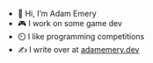 - 👋 Hi, I’m Adam Emery
- 🎮 I work on some game dev
- ⏲️ I like programming competitions
- ✍️ I write over at [adamemery.dev](https://adamemery.dev/)

<!---
aqemery/aqemery is a ✨ special ✨ repository because its `README.md` (this file) appears on your GitHub profile.
You can click the Preview link to take a look at your changes.
--->
